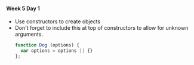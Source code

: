 #### Week 5 Day 1

* Use constructors to create objects
* Don't forget to include this at top of constructors to allow for unknown arguments.
    ```javascript
    function Dog (options) {
      var options = options || {}
    };
